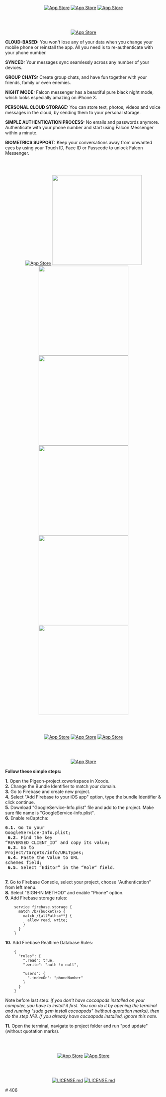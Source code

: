
<p align="center"> 
<a target="_blank" href="https://itunes.apple.com/app/id1313765714"><img src="https://raw.githubusercontent.com/RMizin/FalconMessenger/master/Screenshots/Title.png" alt="App Store"/></a>	
<a target="_blank" href="https://itunes.apple.com/app/id1313765714"><img src="https://raw.githubusercontent.com/RMizin/FalconMessenger/master/Screenshots/TitleDesc.png" alt="App Store"/></a>	
<a target="_blank" href="https://itunes.apple.com/app/id1313765714"><img src="https://raw.githubusercontent.com/RMizin/FalconMessenger/master/Screenshots/DOnAppStore.png" alt="App Store"/></a>
</p> 

<br>
<br>

<p align="center"> 
 <a target="_blank" href="https://itunes.apple.com/app/id1313765714"><img src="https://raw.githubusercontent.com/RMizin/FalconMessenger/master/Screenshots/FeaturesTitle.png" alt="App Store"/></a>
</p> 

<b>CLOUD-BASED:</b> You won't lose any of your data when you change your mobile phone or reinstall the app. All you need is to re-authenticate with your phone number.

<b>SYNCED:</b> Your messages sync seamlessly across any number of your devices.

<b>GROUP CHATS:</b> Create group chats, and have fun together with your friends, family or even enemies.

<b>NIGHT MODE:</b> Falcon messenger has a beautiful pure black night mode, which looks especially amazing on iPhone X.

<b>PERSONAL CLOUD STORAGE:</b> You can store text, photos, videos and voice messages in the cloud, by sending them to your personal storage.

<b>SIMPLE AUTHENTICATION PROCESS:</b> No emails and passwords anymore. Authenticate with your phone number and start using Falcon Messenger within a minute.

<b>BIOMETRICS SUPPORT:</b> Keep your conversations away from unwanted eyes by using your Touch ID, Face ID or Passcode to unlock Falcon Messenger.

<br>
<br>

<p align="center"> 
<a target="_blank" href="https://itunes.apple.com/app/id1313765714"><img src="https://raw.githubusercontent.com/RMizin/FalconMessenger/master/Screenshots/SomeFeaturesInAction.png" alt="App Store"/></a>	
<img src="https://github.com/RMizin/FalconMessenger/blob/master/Screenshots/auth.gif" width="288px">
<img src="https://github.com/RMizin/FalconMessenger/blob/master/Screenshots/faceID.gif" width="288px">
<img src="https://github.com/RMizin/FalconMessenger/blob/master/Screenshots/actions.gif" width="288px">
<img src="https://github.com/RMizin/FalconMessenger/blob/master/Screenshots/themes.gif" width="288px">
<img src="https://github.com/RMizin/FalconMessenger/blob/master/Screenshots/send.gif" width="288px">
<img src="https://github.com/RMizin/FalconMessenger/blob/master/Screenshots/typing.gif" width="288px">
</p> 

<br>
<br>

<p align="center">
 <a target="_blank" href="https://itunes.apple.com/app/id1313765714"><img src="https://raw.githubusercontent.com/RMizin/FalconMessenger/master/Screenshots/UITitle.png" alt="App Store"/></a>
 <a target="_blank" href="https://itunes.apple.com/app/id1313765714"><img src="https://raw.githubusercontent.com/RMizin/FalconMessenger/master/Screenshots/DarkUI.png" alt="App Store"/></a>
 <a target="_blank" href="https://itunes.apple.com/app/id1313765714"><img src="https://raw.githubusercontent.com/RMizin/FalconMessenger/master/Screenshots/LightUI.png" alt="App Store"/></a>
</p> 

<br>
<br>

<p align="center">
 <a target="_blank" href="https://itunes.apple.com/app/id1313765714"><img src="https://raw.githubusercontent.com/RMizin/FalconMessenger/master/Screenshots/HowTouRunTitle.png" alt="App Store"/></a>
</p> 

<b>Follow these simple steps:</b><br>

<b>1.</b> Open the Pigeon-project.xcworkspace in Xcode.<br>
<b>2.</b> Change the Bundle Identifier to match your domain.<br>
<b>3.</b> Go to Firebase and create new project.<br>
<b>4.</b> Select "Add Firebase to your iOS app" option, type the bundle Identifier & click continue.<br>
<b>5.</b> Download "GoogleService-Info.plist" file and add to the project. Make sure file name is "GoogleService-Info.plist".<br>
<b>6.</b> Enable reCaptcha:<br>
	<pre><b>6.1.</b> Go to your GoogleService-Info.plist;<br>
	<b>6.2.</b> Find the key “REVERSED_CLIENT_ID” and copy its value;<br>
	<b>6.3.</b> Go to Project/targets/info/URLTypes;<br>
	<b>6.4.</b> Paste the Value to URL schemes field;<br>
	<b>6.5.</b> Select “Editor” in the “Role“ field. <br></pre>
<b>7.</b> Go to Firebase Console, select your project, choose "Authentication" from left menu.<br>
<b>8.</b> Select "SIGN-IN METHOD" and enable "Phone" option.<br>
<b>9.</b> Add Firebase storage rules: 

		service firebase.storage {
		  match /b/{bucket}/o {
		    match /{allPaths=**} {
		      allow read, write;
		    }
		  }
		}
		
<b>10.</b> Add Firebase Realtime Database Rules:

		{ 
		  "rules": {
		    ".read": true,
		    ".write": "auth != null",

		    "users": {
		      ".indexOn": "phoneNumber"
		    }
		  }   
		}

Note before last step:<i> if you don't have cocoapods installed on your computer, you have to install it first. You can do it by opening the terminal and running "sudo gem install cocoapods" (without quotation marks), then do the step №8. If you already have cocoapods installed, ignore this note.</i>

<b>11.</b> Open the terminal, navigate to project folder and run "pod update" (without quotation marks).

<br>
<br>

<p align="center">
<a target="_blank" href="https://itunes.apple.com/app/id1313765714"><img src="https://raw.githubusercontent.com/RMizin/FalconMessenger/master/Screenshots/CompatibilityTitle.png" alt="App Store"/></a>
<a target="_blank" href="https://itunes.apple.com/app/id1313765714"><img src="https://raw.githubusercontent.com/RMizin/FalconMessenger/master/Screenshots/Compatibility.png" alt="App Store"/></a>
</p> 

<br>
<br>

<p align="center">
 <a target="_blank" href="https://github.com/RMizin/FalconMessenger/blob/master/LICENSE"><img src="https://raw.githubusercontent.com/RMizin/FalconMessenger/master/Screenshots/LicenseTitle.png" alt="LICENSE.md"/></a>
<a target="_blank" href="https://github.com/RMizin/FalconMessenger/blob/master/LICENSE"><img src="https://raw.githubusercontent.com/RMizin/FalconMessenger/master/Screenshots/License.png" alt="LICENSE.md"/></a>
</p> 
# 406
